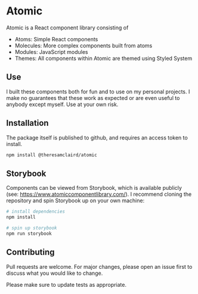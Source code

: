 # Atomic
Atomic is a React component library consisting of

- Atoms: Simple React components
- Molecules: More complex components built from atoms
- Modules: JavaScript modules
- Themes: All components within Atomic are themed using Styled System

## Use

I built these components both for fun and to use on my personal projects. I make no guarantees that these work as expected or are even useful to anybody except myself. Use at your own risk.

## Installation

The package itself is published to github, and requires an access token to install.

```bash
npm install @theresamclaird/atomic
```

## Storybook

Components can be viewed from Storybook, which is available publicly (see: https://www.atomiccomponentlibrary.com/). I recommend cloning the repository and spin Storybook up on your own machine:

```bash
# install dependencies
npm install

# spin up storybook
npm run storybook
```

## Contributing

Pull requests are welcome. For major changes, please open an issue first
to discuss what you would like to change.

Please make sure to update tests as appropriate.
